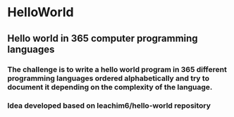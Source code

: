 # HelloWorld
## Hello world in 365 computer programming languages

### The challenge is to write a hello world program in 365 different programming languages ordered alphabetically and try to document it depending on the complexity of the language.

### Idea developed based on leachim6/hello-world repository
